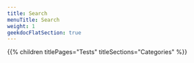 ```yaml
---
title: Search
menuTitle: Search
weight: 1 
geekdocFlatSection: true
---
```


{{% children titlePages="Tests" titleSections="Categories" %}}
